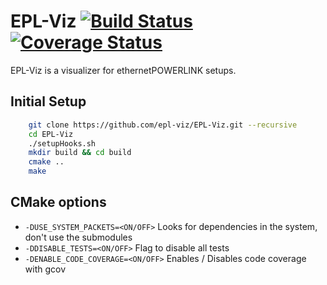 # EPL-Viz [![Build Status](https://travis-ci.org/epl-viz/EPL-Viz.svg?branch=master)](https://travis-ci.org/epl-viz/EPL-Viz) [![Coverage Status](https://coveralls.io/repos/github/epl-viz/EPL-Viz/badge.svg?branch=master)](https://coveralls.io/github/epl-viz/EPL-Viz?branch=master)

EPL-Viz is a visualizer for ethernetPOWERLINK setups.

## Initial Setup
```bash
    git clone https://github.com/epl-viz/EPL-Viz.git --recursive
    cd EPL-Viz
    ./setupHooks.sh
    mkdir build && cd build
    cmake ..
    make
```

## CMake options

  - `-DUSE_SYSTEM_PACKETS=<ON/OFF>` Looks for dependencies in the system, don't use the submodules
  - `-DDISABLE_TESTS=<ON/OFF>` Flag to disable all tests
  - `-DENABLE_CODE_COVERAGE=<ON/OFF>` Enables / Disables code coverage with gcov
